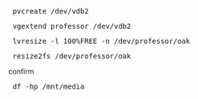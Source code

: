 <pre> pvcreate /dev/vdb2 </pre>
<pre> vgextend professor /dev/vdb2 </pre>
<pre> lvresize -l 100%FREE -n /dev/professor/oak </pre>
<pre> resize2fs /dev/professor/oak </pre> 
confirm
<pre> df -hp /mnt/media </pre>






